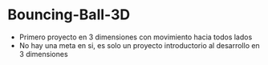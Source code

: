 # Bouncing-Ball-3D
* Primero proyecto en 3 dimensiones con movimiento hacia todos lados
* No hay una meta en si, es solo un proyecto introductorio al desarrollo en 3 dimensiones
